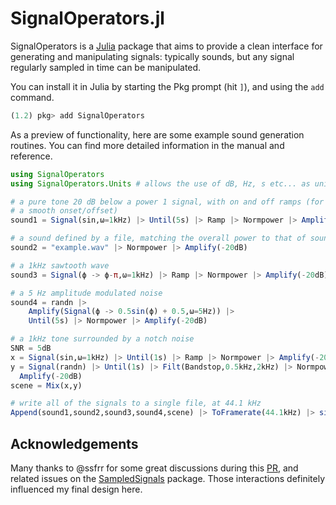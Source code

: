 # SignalOperators.jl

SignalOperators is a [Julia](https://julialang.org/) package that aims to provide a clean interface for generating and manipulating signals: typically sounds, but any signal regularly sampled in time can be manipulated.

You can install it in Julia by starting the Pkg prompt (hit `]`), and using the `add` command.

```julia
(1.2) pkg> add SignalOperators
```

As a preview of functionality, here are some example sound generation routines. You can find more detailed information in the manual and reference.

```julia
using SignalOperators
using SignalOperators.Units # allows the use of dB, Hz, s etc... as unitful values

# a pure tone 20 dB below a power 1 signal, with on and off ramps (for
# a smooth onset/offset)
sound1 = Signal(sin,ω=1kHz) |> Until(5s) |> Ramp |> Normpower |> Amplify(-20dB)

# a sound defined by a file, matching the overall power to that of sound1
sound2 = "example.wav" |> Normpower |> Amplify(-20dB)

# a 1kHz sawtooth wave
sound3 = Signal(ϕ -> ϕ-π,ω=1kHz) |> Ramp |> Normpower |> Amplify(-20dB)

# a 5 Hz amplitude modulated noise
sound4 = randn |>
    Amplify(Signal(ϕ -> 0.5sin(ϕ) + 0.5,ω=5Hz)) |>
    Until(5s) |> Normpower |> Amplify(-20dB)

# a 1kHz tone surrounded by a notch noise
SNR = 5dB
x = Signal(sin,ω=1kHz) |> Until(1s) |> Ramp |> Normpower |> Amplify(-20dB + SNR)
y = Signal(randn) |> Until(1s) |> Filt(Bandstop,0.5kHz,2kHz) |> Normpower |>
  Amplify(-20dB)
scene = Mix(x,y)

# write all of the signals to a single file, at 44.1 kHz
Append(sound1,sound2,sound3,sound4,scene) |> ToFramerate(44.1kHz) |> sink("examples.wav")

```

## Acknowledgements

Many thanks to @ssfrr for some great discussions during this [PR](https://github.com/JuliaAudio/SampledSignals.jl/pull/44), and related issues on the [SampledSignals](https://github.com/JuliaAudio/SampledSignals.jl) package. Those interactions definitely influenced my final design here.

